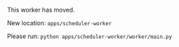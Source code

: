 This worker has moved.

New location: `apps/scheduler-worker`

Please run: `python apps/scheduler-worker/worker/main.py`
